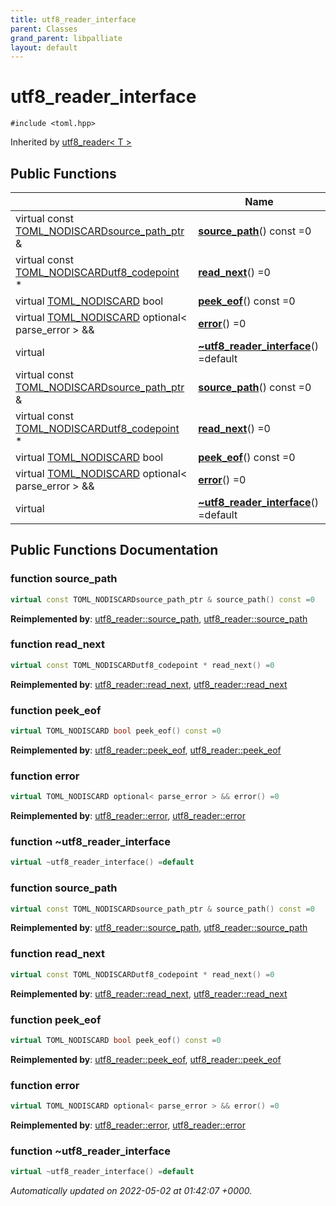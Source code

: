 ```yaml
---
title: utf8_reader_interface
parent: Classes
grand_parent: libpalliate
layout: default
---
```


# utf8_reader_interface






`#include <toml.hpp>`

Inherited by [utf8_reader< T >](/libpalliate/generated/Classes/classutf8__reader)

## Public Functions

|                | Name           |
| -------------- | -------------- |
| virtual const [TOML_NODISCARD](/libpalliate/generated/Files/toml_8hpp#define-toml-nodiscard)[source_path_ptr](/libpalliate/generated/Files/source__region_8h#using-source-path-ptr) & | **[source_path](/libpalliate/generated/Classes/structutf8__reader__interface#function-source-path)**() const =0 |
| virtual const [TOML_NODISCARD](/libpalliate/generated/Files/toml_8hpp#define-toml-nodiscard)[utf8_codepoint](/libpalliate/generated/Classes/structutf8__codepoint) * | **[read_next](/libpalliate/generated/Classes/structutf8__reader__interface#function-read-next)**() =0 |
| virtual [TOML_NODISCARD](/libpalliate/generated/Files/toml_8hpp#define-toml-nodiscard) bool | **[peek_eof](/libpalliate/generated/Classes/structutf8__reader__interface#function-peek-eof)**() const =0 |
| virtual [TOML_NODISCARD](/libpalliate/generated/Files/toml_8hpp#define-toml-nodiscard) optional< parse_error > && | **[error](/libpalliate/generated/Classes/structutf8__reader__interface#function-error)**() =0 |
| virtual | **[~utf8_reader_interface](/libpalliate/generated/Classes/structutf8__reader__interface#function-~utf8-reader-interface)**() =default |
| virtual const [TOML_NODISCARD](/libpalliate/generated/Files/toml_8hpp#define-toml-nodiscard)[source_path_ptr](/libpalliate/generated/Files/source__region_8h#using-source-path-ptr) & | **[source_path](/libpalliate/generated/Classes/structutf8__reader__interface#function-source-path)**() const =0 |
| virtual const [TOML_NODISCARD](/libpalliate/generated/Files/toml_8hpp#define-toml-nodiscard)[utf8_codepoint](/libpalliate/generated/Classes/structutf8__codepoint) * | **[read_next](/libpalliate/generated/Classes/structutf8__reader__interface#function-read-next)**() =0 |
| virtual [TOML_NODISCARD](/libpalliate/generated/Files/toml_8hpp#define-toml-nodiscard) bool | **[peek_eof](/libpalliate/generated/Classes/structutf8__reader__interface#function-peek-eof)**() const =0 |
| virtual [TOML_NODISCARD](/libpalliate/generated/Files/toml_8hpp#define-toml-nodiscard) optional< parse_error > && | **[error](/libpalliate/generated/Classes/structutf8__reader__interface#function-error)**() =0 |
| virtual | **[~utf8_reader_interface](/libpalliate/generated/Classes/structutf8__reader__interface#function-~utf8-reader-interface)**() =default |

## Public Functions Documentation

### function source_path

```cpp
virtual const TOML_NODISCARDsource_path_ptr & source_path() const =0
```


**Reimplemented by**: [utf8_reader::source_path](/libpalliate/generated/Classes/classutf8__reader#function-source-path), [utf8_reader::source_path](/libpalliate/generated/Classes/classutf8__reader#function-source-path)


### function read_next

```cpp
virtual const TOML_NODISCARDutf8_codepoint * read_next() =0
```


**Reimplemented by**: [utf8_reader::read_next](/libpalliate/generated/Classes/classutf8__reader#function-read-next), [utf8_reader::read_next](/libpalliate/generated/Classes/classutf8__reader#function-read-next)


### function peek_eof

```cpp
virtual TOML_NODISCARD bool peek_eof() const =0
```


**Reimplemented by**: [utf8_reader::peek_eof](/libpalliate/generated/Classes/classutf8__reader#function-peek-eof), [utf8_reader::peek_eof](/libpalliate/generated/Classes/classutf8__reader#function-peek-eof)


### function error

```cpp
virtual TOML_NODISCARD optional< parse_error > && error() =0
```


**Reimplemented by**: [utf8_reader::error](/libpalliate/generated/Classes/classutf8__reader#function-error), [utf8_reader::error](/libpalliate/generated/Classes/classutf8__reader#function-error)


### function ~utf8_reader_interface

```cpp
virtual ~utf8_reader_interface() =default
```


### function source_path

```cpp
virtual const TOML_NODISCARDsource_path_ptr & source_path() const =0
```


**Reimplemented by**: [utf8_reader::source_path](/libpalliate/generated/Classes/classutf8__reader#function-source-path), [utf8_reader::source_path](/libpalliate/generated/Classes/classutf8__reader#function-source-path)


### function read_next

```cpp
virtual const TOML_NODISCARDutf8_codepoint * read_next() =0
```


**Reimplemented by**: [utf8_reader::read_next](/libpalliate/generated/Classes/classutf8__reader#function-read-next), [utf8_reader::read_next](/libpalliate/generated/Classes/classutf8__reader#function-read-next)


### function peek_eof

```cpp
virtual TOML_NODISCARD bool peek_eof() const =0
```


**Reimplemented by**: [utf8_reader::peek_eof](/libpalliate/generated/Classes/classutf8__reader#function-peek-eof), [utf8_reader::peek_eof](/libpalliate/generated/Classes/classutf8__reader#function-peek-eof)


### function error

```cpp
virtual TOML_NODISCARD optional< parse_error > && error() =0
```


**Reimplemented by**: [utf8_reader::error](/libpalliate/generated/Classes/classutf8__reader#function-error), [utf8_reader::error](/libpalliate/generated/Classes/classutf8__reader#function-error)


### function ~utf8_reader_interface

```cpp
virtual ~utf8_reader_interface() =default
```



_Automatically updated on 2022-05-02 at 01:42:07 +0000._
